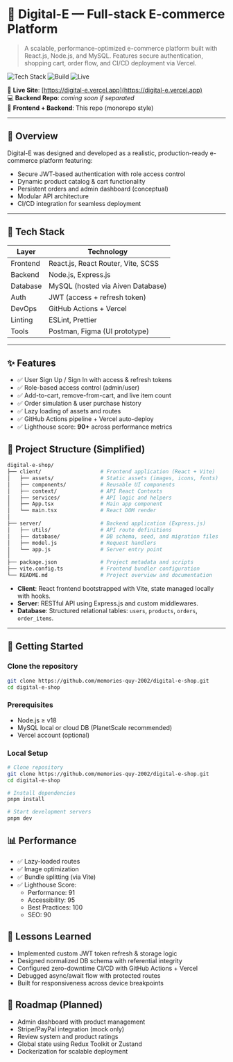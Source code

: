 # 🛒 Digital-E — Full-stack E-commerce Platform

> A scalable, performance-optimized e-commerce platform built with React.js, Node.js, and MySQL. Features secure authentication, shopping cart, order flow, and CI/CD deployment via Vercel.

![Tech Stack](https://img.shields.io/badge/Stack-Full--stack-blueviolet)
![Build](https://img.shields.io/badge/CI-CD%20via%20GitHub%20Actions-success)
![Live](https://img.shields.io/badge/Demo-Online-green)

🔗 **Live Site**: [https://digital-e.vercel.app](https://digital-e.vercel.app)  
💻 **Backend Repo**: _coming soon if separated_  
📘 **Frontend + Backend**: This repo (monorepo style)

---

## 🧠 Overview

Digital-E was designed and developed as a realistic, production-ready e-commerce platform featuring:

- Secure JWT-based authentication with role access control
- Dynamic product catalog & cart functionality
- Persistent orders and admin dashboard (conceptual)
- Modular API architecture
- CI/CD integration for seamless deployment

---

## 🔧 Tech Stack

| Layer       | Technology                     |
|-------------|--------------------------------|
| Frontend    | React.js, React Router, Vite, SCSS |
| Backend     | Node.js, Express.js            |
| Database    | MySQL (hosted via Aiven Database) |
| Auth        | JWT (access + refresh token)   |
| DevOps      | GitHub Actions + Vercel        |
| Linting     | ESLint, Prettier               |
| Tools       | Postman, Figma (UI prototype)  |

---

## ✨ Features

- ✅ User Sign Up / Sign In with access & refresh tokens  
- ✅ Role-based access control (admin/user)  
- ✅ Add-to-cart, remove-from-cart, and live item count  
- ✅ Order simulation & user purchase history  
- ✅ Lazy loading of assets and routes  
- ✅ GitHub Actions pipeline + Vercel auto-deploy  
- ✅ Lighthouse score: **90+** across performance metrics

## 📁 Project Structure (Simplified)

```bash
digital-e-shop/
├── client/                   # Frontend application (React + Vite)
│   ├── assets/               # Static assets (images, icons, fonts)
│   ├── components/           # Reusable UI components
│   ├── context/              # API React Contexts
│   ├── services/             # API logic and helpers
│   ├── App.tsx               # Main app component
│   └── main.tsx              # React DOM render
│
├── server/                   # Backend application (Express.js)
│   ├── utils/                # API route definitions
│   ├── database/             # DB schema, seed, and migration files
│   ├── model.js              # Request handlers
│   └── app.js                # Server entry point
│
├── package.json              # Project metadata and scripts
├── vite.config.ts            # Frontend bundler configuration
└── README.md                 # Project overview and documentation

```
- **Client**: React frontend bootstrapped with Vite, state managed locally with hooks.
- **Server**: RESTful API using Express.js and custom middlewares.
- **Database**: Structured relational tables: `users`, `products`, `orders`, `order_items`.

---

## 🚀 Getting Started

### Clone the repository
```bash
git clone https://github.com/memories-quy-2002/digital-e-shop.git
cd digital-e-shop
```

### Prerequisites

- Node.js ≥ v18
- MySQL local or cloud DB (PlanetScale recommended)
- Vercel account (optional)

### Local Setup

```bash
# Clone repository
git clone https://github.com/memories-quy-2002/digital-e-shop.git
cd digital-e-shop

# Install dependencies
pnpm install

# Start development servers
pnpm dev
```

## 📊 Performance
- ✅ Lazy-loaded routes
- ✅ Image optimization
- ✅ Bundle splitting (via Vite)
- ✅ Lighthouse Score:
  + Performance: 91
  + Accessibility: 95
  + Best Practices: 100
  + SEO: 90

## 📌 Lessons Learned
- Implemented custom JWT token refresh & storage logic
- Designed normalized DB schema with referential integrity
- Configured zero-downtime CI/CD with GitHub Actions + Vercel
- Debugged async/await flow with protected routes
- Built for responsiveness across device breakpoints

## 🔮 Roadmap (Planned)
- Admin dashboard with product management
- Stripe/PayPal integration (mock only)
- Review system and product ratings
- Global state using Redux Toolkit or Zustand
- Dockerization for scalable deployment
